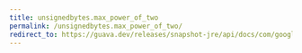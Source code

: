 ```yaml
---
title: unsignedbytes.max_power_of_two
permalink: /unsignedbytes.max_power_of_two/
redirect_to: https://guava.dev/releases/snapshot-jre/api/docs/com/google/common/primitives/UnsignedBytes.html#MAX_POWER_OF_TWO
---
```

